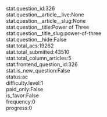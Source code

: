 stat.question_id:326  
stat.question__article__live:None  
stat.question__article__slug:None  
stat.question__title:Power of Three  
stat.question__title_slug:power-of-three  
stat.question__hide:False  
stat.total_acs:19262  
stat.total_submitted:43510  
stat.total_column_articles:5  
stat.frontend_question_id:326  
stat.is_new_question:False  
status:ac  
difficulty.level:1  
paid_only:False  
is_favor:False  
frequency:0  
progress:0  
